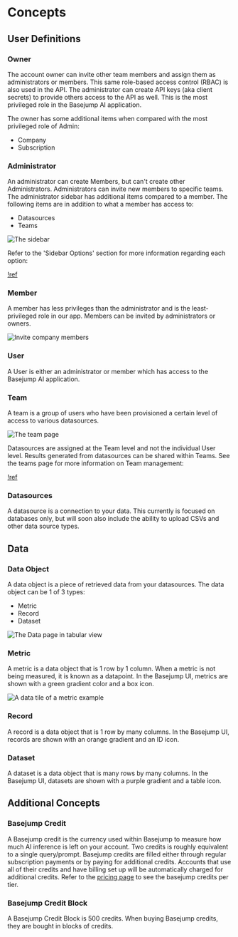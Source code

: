 # Concepts

## User Definitions

### Owner

The account owner can invite other team members and assign them as administrators or members. This same role-based access control (RBAC) is also used in the API. The administrator can create API keys (aka client secrets) to provide others access to the API as well. This is the most privileged role in the Basejump AI application.

The owner has some additional items when compared with the most privileged role of Admin:
- Company
- Subscription

### Administrator

An administrator can create Members, but can't create other Administrators. Administrators can invite new members to specific teams. The administrator sidebar has additional items compared to a member. The following items are in addition to what a member has access to:
- Datasources
- Teams

![The sidebar](/images/sidebar.png)

Refer to the 'Sidebar Options' section for more information regarding each option:

[!ref](/sidebar-options/)

### Member

A member has less privileges than the administrator and is the least-privileged role in our app. Members can be invited by administrators or owners.

![Invite company members](/images/company/invite_company_members.png)

### User

A User is either an administrator or member which has access to the Basejump AI application.

### Team

A team is a group of users who have been provisioned a certain level of access to various datasources.

![The team page](/images/team/team_page.png)

Datasources are assigned at the Team level and not the individual User level. Results generated from datasources can be shared within Teams. See the teams page for more information on Team management:

[!ref](/sidebar-options/administrator-options/team.md)

### Datasources

A datasource is a connection to your data. This currently is focused on databases only, but will soon also include the ability to upload CSVs and other data source types.

## Data

### Data Object

A data object is a piece of retrieved data from your datasources. The data object can be 1 of 3 types:
- Metric
- Record
- Dataset

![The Data page in tabular view](/images/data/data_tabular_page.png)

### Metric

A metric is a data object that is 1 row by 1 column. When a metric is not being measured, it is known as a datapoint. In the Basejump UI, metrics are shown with a green gradient color and a box icon.

![A data tile of a metric example](/images/data/metric.png)

### Record

A record is a data object that is 1 row by many columns. In the Basejump UI, records are shown with an orange gradient and an ID icon.

### Dataset

A dataset is a data object that is many rows by many columns. In the Basejump UI, datasets are shown with a purple gradient and a table icon.

## Additional Concepts

### Basejump Credit

A Basejump credit is the currency used within Basejump to measure how much AI inference is left on your account. Two credits is roughly equivalent to a single query/prompt. Basejump credits are filled either through regular subscription payments or by paying for additional credits. Accounts that use all of their credits and have billing set up will be automatically charged for additional credits. Refer to the [pricing page](https://basejump.ai/pricing) to see the basejump credits per tier.

### Basejump Credit Block

A Basejump Credit Block is 500 credits. When buying Basejump credits, they are bought in blocks of credits.